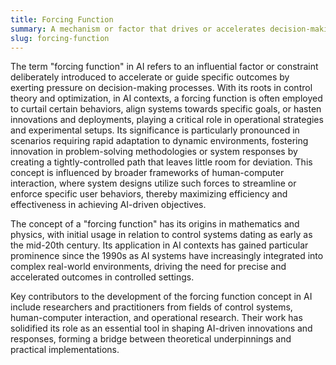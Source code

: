 ```yaml
---
title: Forcing Function
summary: A mechanism or factor that drives or accelerates decision-making, actions, or changes, especially in AI development or application settings, by creating an unavoidable pressure or demand.
slug: forcing-function
---
```


The term "forcing function" in AI refers to an influential factor or constraint deliberately introduced to accelerate or guide specific outcomes by exerting pressure on decision-making processes. With its roots in control theory and optimization, in AI contexts, a forcing function is often employed to curtail certain behaviors, align systems towards specific goals, or hasten innovations and deployments, playing a critical role in operational strategies and experimental setups. Its significance is particularly pronounced in scenarios requiring rapid adaptation to dynamic environments, fostering innovation in problem-solving methodologies or system responses by creating a tightly-controlled path that leaves little room for deviation. This concept is influenced by broader frameworks of human-computer interaction, where system designs utilize such forces to streamline or enforce specific user behaviors, thereby maximizing efficiency and effectiveness in achieving AI-driven objectives.

The concept of a "forcing function" has its origins in mathematics and physics, with initial usage in relation to control systems dating as early as the mid-20th century. Its application in AI contexts has gained particular prominence since the 1990s as AI systems have increasingly integrated into complex real-world environments, driving the need for precise and accelerated outcomes in controlled settings.

Key contributors to the development of the forcing function concept in AI include researchers and practitioners from fields of control systems, human-computer interaction, and operational research. Their work has solidified its role as an essential tool in shaping AI-driven innovations and responses, forming a bridge between theoretical underpinnings and practical implementations.